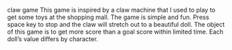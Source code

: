 claw game This game is inspired by a claw machine that I used to play to get some toys at the shopping mall. 
The game is simple and fun. 
Press space key to stop and the claw will stretch out to a beautiful doll. 
The object of this game is to get more score than a goal score within limited time. 
Each doll’s value differs by character.
